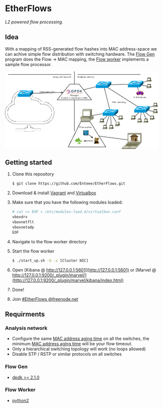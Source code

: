 # EtherFlows
_L2 powered flow processing._

## Idea
With a mapping of RSS-generated flow hashes into MAC address-space we can achive simple flow distribution with switching hardware. The [Flow Gen][flowgen] program does the Flow -> MAC mapping, the [Flow worker][flowworker] implements a sample flow processor.

![Set up](https://raw.githubusercontent.com/Enteee/EtherFlows/develop/doc/setup.png)

## Getting started
1. Clone this repository

    ```sh
    $ git clone https://github.com/Enteee/EtherFlows.git
    ```

2. Download & install [Vagrant][vagrant] and [Virtualbox][virtualbox]
3. Make sure that you have the following modules loaded:

    ```sh
    # cat << EOF > /etc/modules-load.d/virtualbox.conf
    vboxdrv
    vboxnetflt
    vboxnetadp
    EOF
    ```

4. Navigate to the flow worker directory
5. Start the flow worker

    ```sh
    $ ./start_up.sh -S -c [Cluster NIC]
    ```

6. Open [Kibana @ http://127.0.0.1:5601](http://127.0.0.1:5601) or [Marvel @ http://127.0.0.1:9200/_plugin/marvel/](http://127.0.0.1:9200/_plugin/marvel/kibana/index.html)
7. Done!
8. Join [#EtherFlows @freenode.net][irc]

## Requirments
### Analysis network
* Configure the same [MAC address aging time][mac aging] on all the switches, the minimum [MAC address aging time][mac aging] will be your flow timeout.
* Only a hierarchical switching topology will work (no loops allowed)
* Disable STP / RSTP or similar protocols on all switches

### Flow Gen
* [dpdk >= 2.1.0][dpdk]

### Flow Worker
* [python2][python2]

[flowgen]:flowgen/flowgen.c
[flowworker]:flowworker/flowworker.py

[dpdk]:http://dpdk.org/
[python2]:https://www.python.org/download/releases/2.7.3/
[vagrant]:https://www.vagrantup.com/downloads.html
[virtualbox]:https://www.virtualbox.org/
[irc]:http://webchat.freenode.net/?nick=newEtherFlowsUser&channels=EtherFlows
[mac aging]:https://www.juniper.net/documentation/en_US/junos13.2/topics/concept/bridging-mac-aging.html
